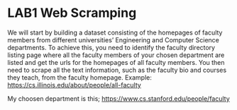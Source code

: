
# LAB1 Web Scramping
We will start by building a dataset consisting of the homepages of faculty members from different universities’ Engineering and Computer Science departments. To achieve this, you need to identify the faculty directory listing page where all the faculty members of your chosen department are listed and get the urls for the homepages of all faculty members. You then need to scrape all the text information, such as the faculty bio and courses they teach, from the faculty homepage. 
Example:
https://cs.illinois.edu/about/people/all-faculty

My choosen department is this; https://www.cs.stanford.edu/people/faculty
